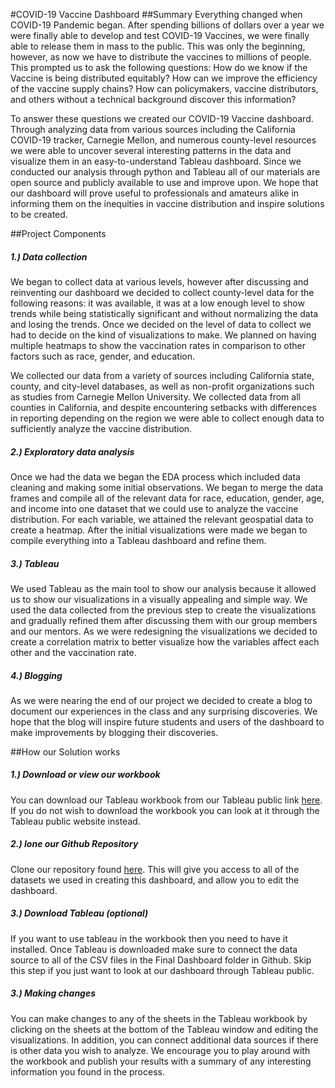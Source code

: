 #COVID-19 Vaccine Dashboard
##Summary
Everything changed when COVID-19 Pandemic began. After spending billions of dollars over a year we were finally able to develop and test COVID-19 Vaccines, we were finally able to release them in mass to the public. This was only the beginning, however, as now we have to distribute the vaccines to millions of people. This prompted us to ask the following questions: How do we know if the Vaccine is being distributed equitably? How can we improve the efficiency of the vaccine supply chains? How can policymakers, vaccine distributors, and others without a technical background discover this information?

To answer these questions we created our COVID-19 Vaccine dashboard. Through analyzing data from various sources including the California COVID-19 tracker, Carnegie Mellon, and numerous county-level resources we were able to uncover several interesting patterns in the data and visualize them in an easy-to-understand Tableau dashboard. Since we conducted our analysis through python and Tableau all of our materials are open source and publicly available to use and improve upon. We hope that our dashboard will prove useful to professionals and amateurs alike in informing them on the inequities in vaccine distribution and inspire solutions to be created.

##Project Components
##### 1.) Data collection
We began to collect data at various levels, however after discussing and reinventing our dashboard we decided to collect county-level data for the following reasons: it was available, it was at a low enough level to show trends while being statistically significant and without normalizing the data and losing the trends. Once we decided on the level of data to collect we had to decide on the kind of visualizations to make. We planned on having multiple heatmaps to show the vaccination rates in comparison to other factors such as race, gender, and education.

We collected our data from a variety of sources including California state, county, and city-level databases, as well as non-profit organizations such as studies from Carnegie Mellon University. We collected data from all counties in California, and despite encountering setbacks with differences in reporting depending on the region we were able to collect enough data to sufficiently analyze the vaccine distribution.

##### 2.) Exploratory data analysis
Once we had the data we began the EDA process which included data cleaning and making some initial observations. We began to merge the data frames and compile all of the relevant data for race, education, gender, age, and income into one dataset that we could use to analyze the vaccine distribution. For each variable, we attained the relevant geospatial data to create a heatmap. After the initial visualizations were made we began to compile everything into a Tableau dashboard and refine them.

##### 3.) Tableau
We used Tableau as the main tool to show our analysis because it allowed us to show our visualizations in a visually appealing and simple way. We used the data collected from the previous step to create the visualizations and gradually refined them after discussing them with our group members and our mentors. As we were redesigning the visualizations we decided to create a correlation matrix to better visualize how the variables affect each other and the vaccination rate.

##### 4.) Blogging
As we were nearing the end of our project we decided to create a blog to document our experiences in the class and any surprising discoveries. We hope that the blog will inspire future students and users of the dashboard to make improvements by blogging their discoveries.

##How our Solution works
##### 1.) Download or view our workbook
You can download our Tableau workbook from our Tableau public link [here](https://public.tableau.com/profile/stanford.anwar?fbclid=IwAR0JHYLfXN40Y7VxUU4FyNybsEStLSTzJkAd-_l7VAkidHWNvy25Jz3dRB8#!/vizhome/COVID-19DashboardFinal/StatewideGeneralCaseStatistics). If you do not wish to download the workbook you can look at it through the Tableau public website instead.

##### 2.) lone our Github Repository
Clone our repository found [here](https://github.com/Marcus-M1999/COVID-19-Vaccine-Dashboard.git). This will give you access to all of the datasets we used in creating this dashboard, and allow you to edit the dashboard.

##### 3.) Download Tableau (optional)
If you want to use tableau in the workbook then you need to have it installed. Once Tableau is downloaded make sure to connect the data source to all of the CSV files in the Final Dashboard folder in Github. Skip this step if you just want to look at our dashboard through Tableau public.
##### 3.) Making changes
You can make changes to any of the sheets in the Tableau workbook by clicking on the sheets at the bottom of the Tableau window and editing the visualizations. In addition, you can connect additional data sources if there is other data you wish to analyze. We encourage you to play around with the workbook and publish your results with a summary of any interesting information you found in the process. 
